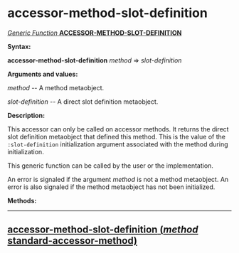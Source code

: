 accessor-method-slot-definition
===============================

[*Generic Function* **ACCESSOR-METHOD-SLOT-DEFINITION**]()

**Syntax:**

**accessor-method-slot-definition** *method* => *slot-definition*

**Arguments and values:**

*method* -- A method metaobject.

*slot-definition* -- A direct slot definition metaobject.

**Description:**

This accessor can only be called on accessor methods. It returns the direct slot definition metaobject that defined this method. This is the value of the `:slot-definition` initialization argument associated with the method during initialization.

This generic function can be called by the user or the implementation.

An error is signaled if the argument *method* is not a method metaobject. An error is also signaled if the method metaobject has not been initialized.

**Methods:**

  ----------------------------------------------------------------------------------------------------------------------------------------
  [**accessor-method-slot-definition** (*method* standard-accessor-method)](accessor-method-slot-definition-standard-accessor-method.md)
  ----------------------------------------------------------------------------------------------------------------------------------------


